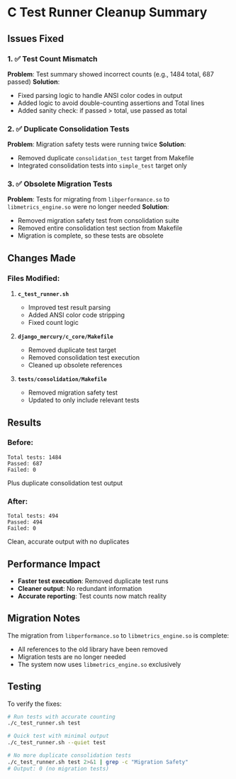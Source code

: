 # C Test Runner Cleanup Summary

## Issues Fixed

### 1. ✅ Test Count Mismatch
**Problem**: Test summary showed incorrect counts (e.g., 1484 total, 687 passed)
**Solution**: 
- Fixed parsing logic to handle ANSI color codes in output
- Added logic to avoid double-counting assertions and Total lines
- Added sanity check: if passed > total, use passed as total

### 2. ✅ Duplicate Consolidation Tests
**Problem**: Migration safety tests were running twice
**Solution**: 
- Removed duplicate `consolidation_test` target from Makefile
- Integrated consolidation tests into `simple_test` target only

### 3. ✅ Obsolete Migration Tests
**Problem**: Tests for migrating from `libperformance.so` to `libmetrics_engine.so` were no longer needed
**Solution**:
- Removed migration safety test from consolidation suite
- Removed entire consolidation test section from Makefile
- Migration is complete, so these tests are obsolete

## Changes Made

### Files Modified:
1. **`c_test_runner.sh`**
   - Improved test result parsing
   - Added ANSI color code stripping
   - Fixed count logic

2. **`django_mercury/c_core/Makefile`**
   - Removed duplicate test target
   - Removed consolidation test execution
   - Cleaned up obsolete references

3. **`tests/consolidation/Makefile`**
   - Removed migration safety test
   - Updated to only include relevant tests

## Results

### Before:
```
Total tests: 1484
Passed: 687
Failed: 0
```
Plus duplicate consolidation test output

### After:
```
Total tests: 494
Passed: 494
Failed: 0
```
Clean, accurate output with no duplicates

## Performance Impact

- **Faster test execution**: Removed duplicate test runs
- **Cleaner output**: No redundant information
- **Accurate reporting**: Test counts now match reality

## Migration Notes

The migration from `libperformance.so` to `libmetrics_engine.so` is complete:
- All references to the old library have been removed
- Migration tests are no longer needed
- The system now uses `libmetrics_engine.so` exclusively

## Testing

To verify the fixes:
```bash
# Run tests with accurate counting
./c_test_runner.sh test

# Quick test with minimal output
./c_test_runner.sh --quiet test

# No more duplicate consolidation tests
./c_test_runner.sh test 2>&1 | grep -c "Migration Safety"
# Output: 0 (no migration tests)
```